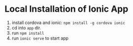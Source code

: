 # Local Installation of Ionic App
1. install cordova and ionic: `npm install -g cordova ionic`
2. cd into `app` dir.
3. run `npm install`
4. run `ionic serve` to start app
